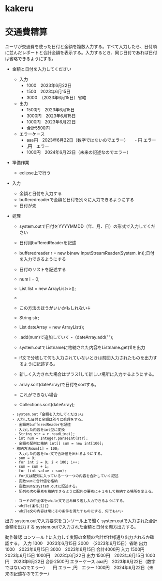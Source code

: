 # kakeru
# 交通費精算
ユーザが交通費を使った日付と金額を複数入力する。すべて入力したら、日付順に並んだレポートと合計金額を表示する。入力するとき、同じ日付であれば日付は省略できるようにする。


-  金額と日付を入力してください
    -  入力
       -  1000　2023年6月22日
       -  1500　2023年6月15日
       -  3000　（2023年6月15日）省略
    -  出力
       -  1500円　2023年6月15日
       -  3000円　2023年6月15日
       -  1000円　2023年6月22日
       -  合計5500円
    -  エラーケース
       -  aaa円　2023年6月22日（数字ではないのでエラー）
　     -   円 エラー
       -   ,円　エラー
       -  1000円　2024年6月22日（未来の記述なのでエラー）

-  準備作業
     -  eclipse上で行う

-  入力
     -  金額と日付を入力する
     -  bufferedreaderで金額と日付を別々に入力できるようにする
     -  日付が先

-  処理
     -  system.outで日付をYYYYMMDD（年、月、日）の形式で入力してください

     -  日付用bufferedReaderを記述
     -  bufferedreader r = new b(new InputStreamReader(System. in));日付を入力できるようにする
     -  日付のリストを記述する
     -  num i = 0;
     -  List<Integer> list = new ArrayList<>();
     -  
     - この方法のほうがいいかもしれない↓
     - String str;
     - List<String> dateArray = new ArrayList<String>();
        
     - .add(num)で追加していく
     -（dateArray.add("");
     - system.outでListnameに格納された内容をListname.get(1)を出力
     -  if文で分岐して何も入力されていないときは前回入力されたものを出力するように記述する。
     -  新しく入力された場合はプラス1して新しい場所に入力するようにする。
     -  array.sort(dateArray)で日付をsortする。
     -  これができない場合
     -  Collections.sort(dateArray);

       - system.out「金額を入力してください」
       - 入力した日付と金額は別々に処理をする。
        - 金額用bufferedReaderを記述
        - 入力した内容をint型に変換
        - String str = r.readLine();
        - int num = Integer.parseInt(str);
        - 金額の配列に格納 int[] sum = new int[100];
       - 格納方法sum[1] = 100;
        - 入力した内容をfor文で合計値を出せるようにする。
        - sum = 0;
        - for int i = 0; i < 100; i++;
        - sum = sum + i;
        - for (int value : sum);
        - for文は配列に入っている一つ一つの内容を合計していく記述
        - 変数sumに合計値を格納
        - 変数sumをsystem.outに記述する。
        - 配列の次の要素を格納できるように配列の要素に＋１をして格納する場所を変える。
        
        - コードの中全体をwhile文で囲み繰り返し入力できるようにする。
        - while(条件式){} 
        - while文の内容は常にその条件を満たすものにする、何でもいい


出力
system.outで入力要求をコンソール上で聞く
system.outで入力された合計金額を出力する
system.outで入力された金額と日付を両方出力する。


動作確認
コンソール上に入力して実際の金額の合計が仕様通り出力されるか確認する。
入力
  1000　2023年6月15日
  3000　（2023年6月15日）省略
出力
  1000　2023年6月15日
  3000　2023年6月15日
  合計4000円
入力
  1500円　2023年6月15日
  1000円　2023年6月22日
出力
  1500円　2023年6月15日
  1000円　2023年6月22日
  合計2500円
エラーケース
aaa円　2023年6月22日（数字ではないのでエラー）
　円 エラー
 ,円　エラー
1000円　2024年6月22日（未来の記述なのでエラー）


